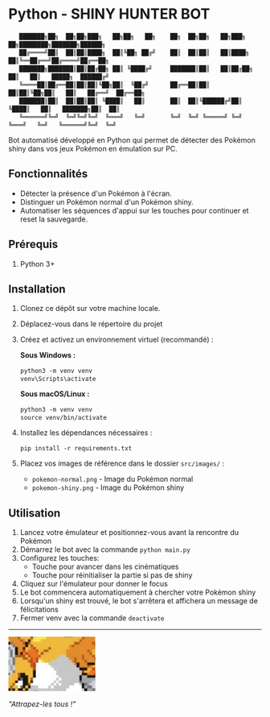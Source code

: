 # Python - SHINY HUNTER BOT

```
   ███████╗██╗  ██╗██╗███╗   ██╗██╗   ██╗    ██╗  ██╗██╗   ██╗███╗   ██╗████████╗███████╗██████╗
   ██╔════╝██║  ██║██║████╗  ██║╚██╗ ██╔╝    ██║  ██║██║   ██║████╗  ██║╚══██╔══╝██╔════╝██╔══██╗
   ███████╗███████║██║██╔██╗ ██║ ╚████╔╝     ███████║██║   ██║██╔██╗ ██║   ██║   █████╗  ██████╔╝
   ╚════██║██╔══██║██║██║╚██╗██║  ╚██╔╝      ██╔══██║██║   ██║██║╚██╗██║   ██║   ██╔══╝  ██╔══██╗
   ███████║██║  ██║██║██║ ╚████║   ██║       ██║  ██║╚██████╔╝██║ ╚████║   ██║   ███████╗██║  ██║
   ╚══════╝╚═╝  ╚═╝╚═╝╚═╝  ╚═══╝   ╚═╝       ╚═╝  ╚═╝ ╚═════╝ ╚═╝  ╚═══╝   ╚═╝   ╚══════╝╚═╝  ╚═╝
```

Bot automatisé développé en Python qui permet de détecter des Pokémon shiny dans vos jeux Pokémon en émulation sur PC.

## Fonctionnalités

- Détecter la présence d'un Pokémon à l'écran.
- Distinguer un Pokémon normal d'un Pokémon shiny.
- Automatiser les séquences d'appui sur les touches pour continuer et reset la sauvegarde.

## Prérequis

1. Python 3+

## Installation

1. Clonez ce dépôt sur votre machine locale.
2. Déplacez-vous dans le répertoire du projet
3. Créez et activez un environnement virtuel (recommandé) :

   **Sous Windows :**

   ```
   python3 -m venv venv
   venv\Scripts\activate
   ```

   **Sous macOS/Linux :**

   ```
   python3 -m venv venv
   source venv/bin/activate
   ```

4. Installez les dépendances nécessaires :

   ```
   pip install -r requirements.txt
   ```

5. Placez vos images de référence dans le dossier `src/images/` :
   - `pokemon-normal.png` - Image du Pokémon normal
   - `pokemon-shiny.png` - Image du Pokémon shiny

## Utilisation

1. Lancez votre émulateur et positionnez-vous avant la rencontre du Pokémon
2. Démarrez le bot avec la commande `python main.py`
3. Configurez les touches:
   - Touche pour avancer dans les cinématiques
   - Touche pour réinitialiser la partie si pas de shiny
4. Cliquez sur l'émulateur pour donner le focus
5. Le bot commencera automatiquement à chercher votre Pokémon shiny
6. Lorsqu'un shiny est trouvé, le bot s'arrêtera et affichera un message de félicitations
7. Fermer venv avec la commande `deactivate`

---

![shiny-pokemon](src/images/shiny_pokemon.png)

_"Attrapez-les tous !"_
